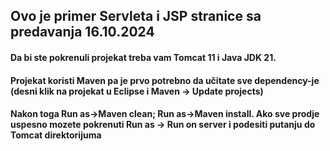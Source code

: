 ## Ovo je primer Servleta i JSP stranice sa predavanja 16.10.2024

#### Da bi ste pokrenuli projekat treba vam Tomcat 11 i Java JDK 21.
#### Projekat koristi Maven pa je prvo potrebno da učitate sve dependency-je (desni klik na projekat u Eclipse i Maven -> Update projects)
#### Nakon toga Run as->Maven clean; Run as->Maven install. Ako sve prodje uspesno mozete pokrenuti Run as -> Run on server i podesiti putanju do Tomcat direktorijuma
